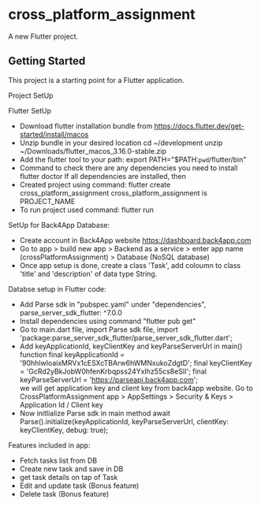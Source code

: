 # cross_platform_assignment

A new Flutter project.

## Getting Started

This project is a starting point for a Flutter application.


Project SetUp

Flutter SetUp
 - Download flutter installation bundle from https://docs.flutter.dev/get-started/install/macos
 - Unzip bundle in your desired location 
    cd ~/development
    unzip ~/Downloads/flutter_macos_3.16.0-stable.zip
 - Add the flutter tool to your path:
    export PATH="$PATH:`pwd`/flutter/bin"
 - Command to check there are any dependencies you need to install  
    flutter doctor
If all dependencies are installed, then 
 - Created project using command: flutter create cross_platform_assignment
                              cross_platform_assignment is PROJECT_NAME
 - To run project used command: flutter run


SetUp for Back4App Database:
  - Create account in Back4App website https://dashboard.back4app.com
  - Go to app > build new app > Backend as a service > enter app name (crossPlatformAssignment) > Database (NoSQL database)
  - Once app setup is done, create a class 'Task', add coloumn to class 'title' and 'description' of data type String.

Databse setup in Flutter code:
 - Add Parse sdk in "pubspec.yaml" under "dependencies", parse_server_sdk_flutter: ^7.0.0
 - Install dependencies using command "flutter pub get"
 - Go to main.dart file, import Parse sdk file, 
           import 'package:parse_server_sdk_flutter/parse_server_sdk_flutter.dart';
 - Add keyApplicationId, keyClientKey and keyParseServerUrl in main() function
               final keyApplicationId = '90hhlwIoaixMRVx1cESXcTBArw6hWMNxukoZdgtD';
               final keyClientKey = 'GcRd2yBkJobW0hfenKrbqpss24YxIhz55cs8eSII';
               final keyParseServerUrl = 'https://parseapi.back4app.com';   
               we will get application key and client key from back4app website. Go to CrossPlatformAssignment app > AppSettings > Security & Keys > Application Id / Client key  
 - Now initlialize Parse sdk in main method
              await Parse().initialize(keyApplicationId, keyParseServerUrl, clientKey: keyClientKey, debug: true);

Features included in app:
- Fetch tasks list from DB
- Create new task and save in DB
- get task details on tap of Task
- Edit and update task (Bonus feature)
- Delete task (Bonus feature)            
